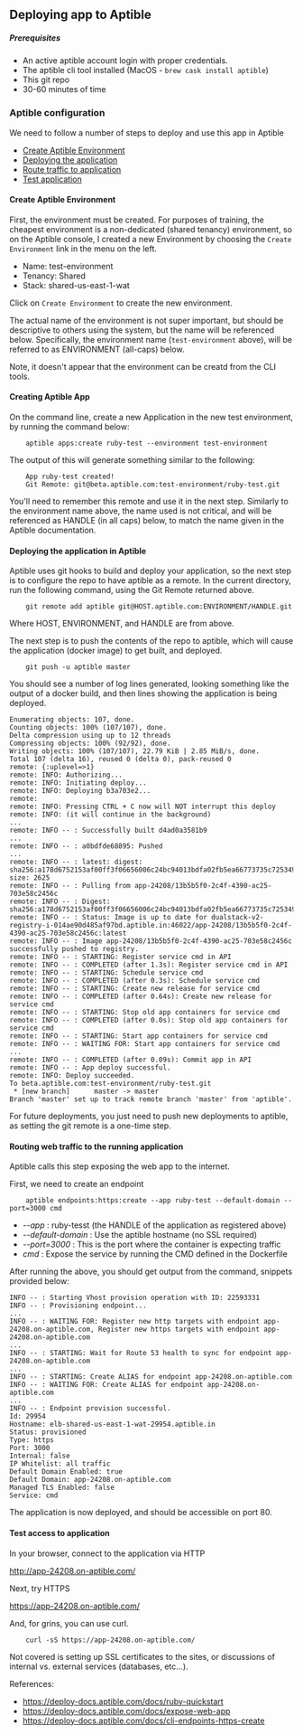 ## Deploying app to Aptible

##### Prerequisites

* An active aptible account login with proper credentials.
* The aptible cli tool installed (MacOS - `brew cask install aptible`)
* This git repo
* 30-60 minutes of time

### Aptible configuration

We need to follow a number of steps to deploy and use this app in Aptible

* [Create Aptible Environment](#create-aptible-environment)
* [Deploying the application](#deploying-the-application-in-aptible)
* [Route traffic to application](#routing-web-traffic-to-the-running-application)
* [Test application](#test-access-to-application)

#### Create Aptible Environment

First, the environment must be created.  For purposes of training, the
cheapest environment is a non-dedicated (shared tenancy) environment,
so on the Aptible console, I created a new Environment by choosing the
`Create Environment` link in the menu on the left.

* Name: test-environment
* Tenancy: Shared
* Stack: shared-us-east-1-wat

Click on `Create Environment` to create the new environment.

The actual name of the environment is not super important, but should be
descriptive to others using the system, but the name will be referenced below.
Specifically, the environment name (`test-environment` above), will be
referred to as ENVIRONMENT (all-caps) below.

Note, it doesn't appear that the environment can be creatd from the CLI tools.

#### Creating Aptible App

On the command line, create a new Application in the new test environment,
by running the command below:
```
    aptible apps:create ruby-test --environment test-environment
```

The output of this will generate something similar to the following:
```
    App ruby-test created!
    Git Remote: git@beta.aptible.com:test-environment/ruby-test.git
```

You'll need to remember this remote and use it in the next step.  Similarly
to the environment name above, the name used is not critical, and will be
referenced as HANDLE (in all caps) below, to match the name given in the
Aptible documentation.

#### Deploying the application in Aptible

Aptible uses git hooks to build and deploy your application, so the
next step is to configure the repo to have aptible as a remote.  In the
current directory, run the following command, using the Git Remote returned
above.

```
    git remote add aptible git@HOST.aptible.com:ENVIRONMENT/HANDLE.git
```

Where HOST, ENVIRONMENT, and HANDLE are from above.

The next step is to push the contents of the repo to aptible, which will
cause the application (docker image) to get built, and deployed.

```
    git push -u aptible master
```

You should see a number of log lines generated, looking something like the
output of a docker build, and then lines showing the application is being
deployed.

```
Enumerating objects: 107, done.
Counting objects: 100% (107/107), done.
Delta compression using up to 12 threads
Compressing objects: 100% (92/92), done.
Writing objects: 100% (107/107), 22.79 KiB | 2.85 MiB/s, done.
Total 107 (delta 16), reused 0 (delta 0), pack-reused 0
remote: {:uplevel=>1}
remote: INFO: Authorizing...
remote: INFO: Initiating deploy...
remote: INFO: Deploying b3a703e2...
remote: 
remote: INFO: Pressing CTRL + C now will NOT interrupt this deploy
remote: INFO: (it will continue in the background)
...
remote: INFO -- : Successfully built d4ad0a3581b9
...
remote: INFO -- : a0bdfde68895: Pushed
...
remote: INFO -- : latest: digest: sha256:a178d6752153af00ff3f06656006c24bc94013bdfa02fb5ea66773735c725349 size: 2625
remote: INFO -- : Pulling from app-24208/13b5b5f0-2c4f-4390-ac25-703e58c2456c
remote: INFO -- : Digest: sha256:a178d6752153af00ff3f06656006c24bc94013bdfa02fb5ea66773735c725349
remote: INFO -- : Status: Image is up to date for dualstack-v2-registry-i-014ae90d485af97bd.aptible.in:46022/app-24208/13b5b5f0-2c4f-4390-ac25-703e58c2456c:latest
remote: INFO -- : Image app-24208/13b5b5f0-2c4f-4390-ac25-703e58c2456c successfully pushed to registry.
remote: INFO -- : STARTING: Register service cmd in API
remote: INFO -- : COMPLETED (after 1.3s): Register service cmd in API
remote: INFO -- : STARTING: Schedule service cmd
remote: INFO -- : COMPLETED (after 0.3s): Schedule service cmd
remote: INFO -- : STARTING: Create new release for service cmd
remote: INFO -- : COMPLETED (after 0.64s): Create new release for service cmd
remote: INFO -- : STARTING: Stop old app containers for service cmd
remote: INFO -- : COMPLETED (after 0.0s): Stop old app containers for service cmd
remote: INFO -- : STARTING: Start app containers for service cmd
remote: INFO -- : WAITING FOR: Start app containers for service cmd
...
remote: INFO -- : COMPLETED (after 0.09s): Commit app in API
remote: INFO -- : App deploy successful.
remote: INFO: Deploy succeeded.
To beta.aptible.com:test-environment/ruby-test.git
 * [new branch]      master -> master
Branch 'master' set up to track remote branch 'master' from 'aptible'.
```

For future deployments, you just need to push new deployments to aptible,
as setting the git remote is a one-time step.

#### Routing web traffic to the running application

Aptible calls this step exposing the web app to the internet.

First, we need to create an endpoint

```
    aptible endpoints:https:create --app ruby-test --default-domain --port=3000 cmd
```

* _--app_ : ruby-tesst (the HANDLE of the application as registered above)
* _--default-domain_ : Use the aptible hostname (no SSL required)
* _--port=3000_ : This is the port where the container is expecting traffic
* _cmd_ : Expose the service by running the CMD defined in the Dockerfile

After running the above, you should get output from the command, snippets
provided below:

```
INFO -- : Starting Vhost provision operation with ID: 22593331
INFO -- : Provisioning endpoint...
...
INFO -- : WAITING FOR: Register new http targets with endpoint app-24208.on-aptible.com, Register new https targets with endpoint app-24208.on-aptible.com
...
INFO -- : STARTING: Wait for Route 53 health to sync for endpoint app-24208.on-aptible.com
...
INFO -- : STARTING: Create ALIAS for endpoint app-24208.on-aptible.com
INFO -- : WAITING FOR: Create ALIAS for endpoint app-24208.on-aptible.com
...
INFO -- : Endpoint provision successful.
Id: 29954
Hostname: elb-shared-us-east-1-wat-29954.aptible.in
Status: provisioned
Type: https
Port: 3000
Internal: false
IP Whitelist: all traffic
Default Domain Enabled: true
Default Domain: app-24208.on-aptible.com
Managed TLS Enabled: false
Service: cmd
```

The application is now deployed, and should be accessible on port 80.

#### Test access to application

In your browser, connect to the application via HTTP

http://app-24208.on-aptible.com/

Next, try HTTPS

https://app-24208.on-aptible.com/

And, for grins, you can use curl.

```
    curl -sS https://app-24208.on-aptible.com/
```

Not covered is setting up SSL certificates to the sites, or discussions
of internal vs. external services (databases, etc...).

References:
- https://deploy-docs.aptible.com/docs/ruby-quickstart
- https://deploy-docs.aptible.com/docs/expose-web-app
- https://deploy-docs.aptible.com/docs/cli-endpoints-https-create
